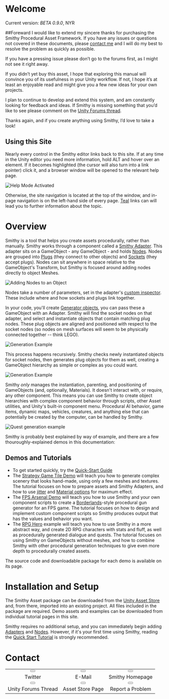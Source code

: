# Welcome

  Current version: *BETA 0.9.0*, NYR

##Foreward
  I would like to extend my sincere thanks for purchasing the Smithy Procedural Asset Framework.
  If you have any issues or questions not covered in these documents, please [contact me](#contact) and I will do my best to resolve the problem as quickly as possible.

<div class="well">
  If you have a pressing issue please don’t go to the forums first, as I might not see it right away.
</div>

  If you didn’t yet buy this asset, I hope that exploring this manual will convince you of its usefulness in your Unity workflow. If not, I hope it’s at least an enjoyable read and might give you a few new ideas for your own projects.

  I plan to continue to develop and extend this system, and am constantly looking for feedback and ideas. If Smithy is missing something that you’d like to see please comment on the [Unity Forums thread](#).

  Thanks again, and if you create anything using Smithy, I’d love to take a look!

## Using this Site
  Nearly every control in the Smithy editor links back to this site. If at any time in the Unity editor you need more information, hold  <span class="label label-default">ALT</span> and hover over an element. If it becomes highlighted (the cursor will also turn into a link pointer) click it, and a browser window will be opened to the relevant help page.

  ![Help Mode Activated](./img/help.gif)

  Otherwise, the site navigation is located at the top of the window, and in-page navigation is on the left-hand side of every page. [Teal](#using-this-site) links can will lead you to further information about the topic.

# Overview
  Smithy is a tool that helps you create assets procedurally, rather than manually.
  Smithy works through a component called a [Smithy Adapter](editor/adapter). This adapter sits on a GameObject - any GameObject - and holds [Nodes](editor/node). Nodes are grouped into [Plugs](editor/node#plug) (they connect to other objects) and [Sockets](editor/node#socket) (they accept plugs). Nodes can sit anywhere in space relative to the GameObject's Transform, but Smithy is focused around adding nodes directly to object Meshes.

![Adding Nodes to an Object](/img/add_nodes.gif)

  Nodes take a number of parameters, set in the adapter's [custom inspector](editor/adapter#inspector). These include where and how sockets and plugs link together.

  In your code, you'll create [Generator objects](/generation#generation-class), you can pass these a GameObject with an Adapter. Smithy will find the socket nodes on that adapter, and select and instantiate objects that contain matching plug nodes. These plug objects are aligned and positioned with respect to the socket nodes (so nodes on mesh surfaces will seem to be physically connected together -- think LEGO).

![Generation Example](/img/simple_generation.gif)

  This process happens recursively. Smithy checks newly instantiated objects for socket nodes, then generates plug objects for them as well, creating a GameObject hierarchy as simple or complex as you could want.

![Generation Example](/img/recursive_generation.gif)

  Smithy *only* manages the instantiation, parenting, and positioning of GameObjects (and, optionally, Materials). It doesn't interact with, or require, any other component. This means you can use Smithy to create object hierarchies with complex component behavior through scripts, other Asset utilities, and Unity's built-in component menu. Procedural AI behavior, game items, dynamic maps, vehicles, creatures, and anything else that can potentially be created by the computer, can be handled by Smithy.

![Quest generation example](/img/procedural_quest.gif)

  Smithy is probably best explained by way of example, and there are a few thouroughly-explained demos in this documentation:

## Demos and Tutorials

- To get started quickly, try the [Quick-Start Guide](/demos_tutorials/quick_start)
- The [Strategy Game Tile Demo](/demos_tutorials/swamp_tile) will teach you how to generate complex scenery that looks hand-made, using only a few meshes and textures. The tutorial focuses on how to prepare assets and Smithy Adapters, and how to use [jitter](/editor/node/#generation-jitter) and [Material options](/editor/node/material-options) for maximum effect.
- The [FPS Arsenal Demo](/demos_tutorials/fps_arsenal) will teach you how to use Smithy and your own component scripts to create a [Borderlands](http://borderlandsthegame.com/)-style procedural gun generator for an FPS game. The tutorial focuses on how to design and implement custom component scripts so Smithy produces output that has the values and behavior you want.
- The [RPG Hero](/demos_tutorials/rpg_hero) example will teach you how to use Smithy in a more abstract way, and create 2D RPG characters with stats and fluff, as well as procedurally generated dialogue and quests. The tutorial focuses on using Smithy on GameObjects without meshes, and how to combine Smithy with other procedural generation techniques to give even more depth to procedurally created assets.

<div class="well">
  The source code and downloadable package for each demo is available on its page.
</div>  

# Installation and Setup
  The Smithy Asset package can be downloaded from the [Unity Asset Store](#) and, from there, imported into an existing project. All files included in the package are required. Demo assets and examples can be downloaded from individual tutorial pages in this site.

  Smithy requires no additional setup, and you can immediately begin adding [Adapters](editor/adapter) and [Nodes](editor/node). However, if it's your first time using Smithy, reading the [Quick Start Tutorial](/demos_tutorials/quick_start) is strongly recommended.

# Contact

| | | |
|:---:|:---:|:---:|
<button type="button" class="btn btn-info btn-sm"><i class="fa fa-twitter fa-5x"></i></button> | <button type="button" class="btn btn-primary btn-sm"><i class="fa fa-envelope fa-5x"></i></button> | <button type="button" class="btn btn-success btn-sm"><i class="fa fa-home fa-5x"></i></button> |
Twitter | E-Mail | Smithy Homepage
<button type="button" class="btn btn-default btn-sm"><i class="fa fa-cube fa-5x"></i></button> | <button type="button" class="btn btn-warning btn-sm"><i class="fa fa-shopping-cart fa-5x"></i></button> | <button type="button" class="btn btn-danger btn-sm"><i class="fa fa-exclamation-triangle fa-5x"></i></button> |
Unity Forums Thread | Asset Store Page | Report a Problem
